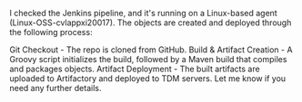 I checked the Jenkins pipeline, and it's running on a Linux-based agent (Linux-OSS-cvlappxi20017). The objects are created and deployed through the following process:

Git Checkout - The repo is cloned from GitHub.
Build & Artifact Creation - A Groovy script initializes the build, followed by a Maven build that compiles and packages objects.
Artifact Deployment - The built artifacts are uploaded to Artifactory and deployed to TDM servers.
Let me know if you need any further details.
